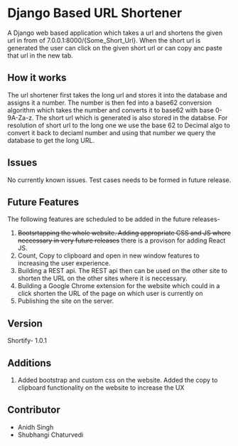 <h1> Django Based URL Shortener</h1>
<p>A Django web based application which takes a url and shortens the given url in from of 7.0.0.1:8000/{Some_Short_Url}. When the short url is generated the user can click on the given short url or can copy anc paste that url in the new tab.</p>

<h2>How it works</h2>
<p>
The url shortener first takes the long url and stores it into the database and assigns it a number. The number is then fed into a base62 conversion algorithm which takes the number and converts it to base62 with base 0-9A-Za-z. The short url which is generated is also stored in the databse. For resolution of short url to the long one we use the base 62 to Decimal algo to convert it back to deciaml number and using that number we query the database to get the long URL.
</p>
<h2>Issues</h2>

No currently known issues. Test cases needs to be formed in future release.

<h2>Future Features</h2>
<p>
The following features are scheduled to be added in the future releases-
<ol>
<li><strike>Bootsrtapping the whole website. Adding appropriate CSS and JS where neccessary in very future releases</strike> there is a provison for adding React JS.</li>
<li>Count, Copy to clipboard and open in new window features to increasing the user experience.</li>
<li>Building a REST api. The REST api then can be used on the other site to shorten the URL on the other sites where it is neccessary.</li>
<li>Building a Google Chrome extension for the website which could in a click shorten the URL of the page on which user is currently on</li>
  <li>Publishing the site on the server.</li>
</ol>
</p>

<h2>Version</h2>

Shortify- 1.0.1

<h2>Additions</h2>
<ol>
  <li>Added bootstrap and custom css on the website. Added the copy to clipboard functionality on the website to increase the UX</li>
</ol>
<h2>Contributor</h2>
<ul>
<li>Anidh Singh</li>
<li>Shubhangi Chaturvedi</li>
</ul>
